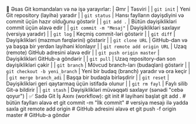 📌 Əsas Git komandaları və nə işə yarayırlar:
| Əmr                           | Təsviri                                                            |
| `git init`                    | Yeni Git repository (layihə) yaradır                               |
| `git status`                  | Hansı faylların dəyişdiyini və commit üçün hazır olduğunu göstərir |
| `git add .`                   | Bütün dəyişiklikləri commit üçün əlavə edir                        |
| `git commit -m "Mesaj"`       | Dəyişiklikləri saxlayır (versiya yaradır)                          |
| `git log`                     | Keçmiş commit-ləri göstərir                                        |
| `git diff`                    | Dəyişiklikləri (məzmun fərqlərini) göstərir                        |
| `git clone URL`               | GitHub-dan və ya başqa bir yerdən layihəni klonlayır               |
| `git remote add origin URL`   | Uzaq (remote) GitHub adresini əlavə edir                           |
| `git push origin master`      | Dəyişiklikləri GitHub-a göndərir                                   |
| `git pull`                    | Uzaq repository-dən son dəyişiklikləri çəkir                       |
| `git branch`                  | Mövcud branch-ları (budaqları) göstərir                            |
| `git checkout -b yeni_branch` | Yeni bir budaq (branch) yaradır və ora keçir                       |
| `git merge branch_adi`        | Başqa bir budaqla birləşdirir                                      |
| `git reset`                   | Dəyişiklikləri geri qaytarmaq üçün istifadə olunur                 |
| `git rm fayl`                 | Faylı silib Git-ə bildirir                                         |
| `git stash`                   | Dəyişiklikləri müvəqqəti saxlayır (sənədi "cebə qoyur")            |
✅ Sadə Git İş Axını (workflow):
git init                          # layihəni başlat
git add .                         # bütün faylları əlavə et
git commit -m "İlk commit"        # versiya mesajı ilə yadda saxla
git remote add origin <link>      # GitHub adresini əlavə et
git push -f origin master         # GitHub-a göndər
